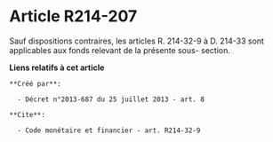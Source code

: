 # Article R214-207

Sauf dispositions contraires, les articles R. 214-32-9 à D. 214-33 sont applicables aux fonds relevant de la présente sous-
section.

**Liens relatifs à cet article**

	**Créé par**:

	  - Décret n°2013-687 du 25 juillet 2013 - art. 8

	**Cite**:

	  - Code monétaire et financier - art. R214-32-9

